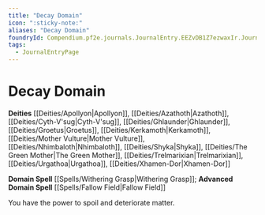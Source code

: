 ```yaml
---
title: "Decay Domain"
icon: ":sticky-note:"
aliases: "Decay Domain"
foundryId: Compendium.pf2e.journals.JournalEntry.EEZvDB1Z7ezwaxIr.JournalEntryPage.cAxBEZsej32riaY5
tags:
  - JournalEntryPage
---
```


# Decay Domain
**Deities** [[Deities/Apollyon|Apollyon]], [[Deities/Azathoth|Azathoth]], [[Deities/Cyth-V'sug|Cyth-V'sug]], [[Deities/Ghlaunder|Ghlaunder]], [[Deities/Groetus|Groetus]], [[Deities/Kerkamoth|Kerkamoth]], [[Deities/Mother Vulture|Mother Vulture]], [[Deities/Nhimbaloth|Nhimbaloth]], [[Deities/Shyka|Shyka]], [[Deities/The Green Mother|The Green Mother]], [[Deities/Trelmarixian|Trelmarixian]], [[Deities/Urgathoa|Urgathoa]], [[Deities/Xhamen-Dor|Xhamen-Dor]]

**Domain Spell** [[Spells/Withering Grasp|Withering Grasp]]; **Advanced Domain Spell** [[Spells/Fallow Field|Fallow Field]]

You have the power to spoil and deteriorate matter.
